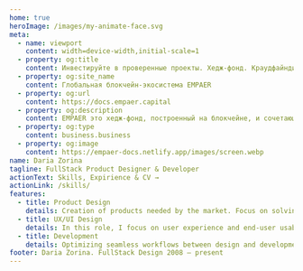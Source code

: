 ```yaml
---
home: true
heroImage: /images/my-animate-face.svg
meta:
  - name: viewport
    content: width=device-width,initial-scale=1
  - property: og:title
    content: Инвестируйте в проверенные проекты. Хедж-фонд. Краудфайндинг. Криптоакции | EMPAER
  - property: og:site_name
    content: Глобальная блокчейн-экосистема EMPAER
  - property: og:url
    content: https://docs.empaer.capital
  - property: og:description
    content: EMPAER это хедж-фонд, построенный на блокчейне, и сочетающий преимущества инвестирования в традиционные акции с простотой крипто-платформы.
  - property: og:type
    content: business.business
  - property: og:image
    content: https://empaer-docs.netlify.app/images/screen.webp
name: Daria Zorina
tagline: FullStack Product Designer & Developer
actionText: Skills, Expirience & CV →
actionLink: /skills/
features:
  - title: Product Design
    details: Creation of products needed by the market. Focus on solving business problems, reducing costs and promoting the brand.
  - title: UX/UI Design
    details: In this role, I focus on user experience and end-user usability
  - title: Development
    details: Optimizing seamless workflows between design and development. Creation of design systems. Fullstack development
footer: Daria Zorina. FullStack Design 2008 – present
---
```

